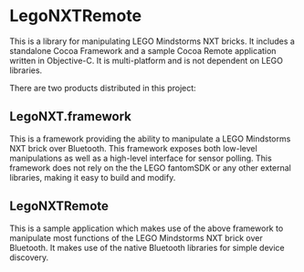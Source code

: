 # LegoNXTRemote #
This is a library for manipulating LEGO Mindstorms NXT bricks.  It includes a standalone Cocoa Framework and a sample Cocoa Remote application written in Objective-C.  It is multi-platform and is not dependent on LEGO libraries.

There are two products distributed in this project:

## LegoNXT.framework ##
This is a framework providing the ability to manipulate a LEGO Mindstorms NXT brick over Bluetooth.  This framework exposes both low-level manipulations as well as a high-level interface for sensor polling.  This framework does not rely on the the LEGO fantomSDK or any other external libraries, making it easy to build and modify.

## LegoNXTRemote ##
This is a sample application which makes use of the above framework to manipulate most functions of the LEGO Mindstorms NXT brick over Bluetooth.  It makes use of the native Bluetooth libraries for simple device discovery.